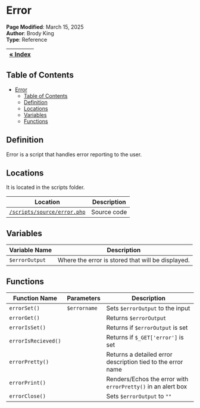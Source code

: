 # Error 

**Page Modified**: March 15, 2025
\
**Author**: Brody King
\
**Type**: Reference

|**[« Index](/docs/index.md)** |
| --------------------------- | 

## Table of Contents

- [Error](#error)
  - [Table of Contents](#table-of-contents)
  - [Definition](#definition)
  - [Locations](#locations)
  - [Variables](#variables)
  - [Functions](#functions)

## Definition 

Error is a script that handles error reporting to the user.

## Locations
It is located in the scripts folder.

| Location | Description |
| -------- | ----------- |
| [`/scripts/source/error.php`](/scripts/source/error.php) | Source code |

## Variables

| Variable Name | Description |
| ------------- | ----------- |
| `$errorOutput` | Where the error is stored that will be displayed. |

## Functions

| Function Name | Parameters | Description |
| ------------- | ---------- | ----------- |
| `errorSet()` | `$errorname` |  Sets `$errorOutput` to the input |
| `errorGet()` | | Returns `$errorOutput` |
| `errorIsSet()` | | Returns if `$errorOutput` is set |
| `errorIsRecieved()` | | Returns if `$_GET['error']` is set |
| `errorPretty()` | | Returns a detailed error description tied to the error name |
| `errorPrint()` | | Renders/Echos the error with `errorPretty()` in an alert box |
| `errorClose()` | | Sets `$errorOutput` to `""` | 